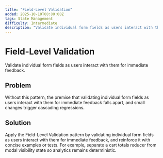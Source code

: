 ```yaml
---
title: "Field-Level Validation"
added: 2025-10-10T00:00:00Z
tags: State Management
difficulty: Intermediate
description: "Validate individual form fields as users interact with them for immediate feedback."
---
```

# Field-Level Validation

Validate individual form fields as users interact with them for immediate feedback.

## Problem

Without this pattern, the premise that validating individual form fields as users interact with them for immediate feedback falls apart, and small changes trigger cascading regressions.

## Solution

Apply the Field-Level Validation pattern by validating individual form fields as users interact with them for immediate feedback, and reinforce it with concise examples or tests. For example, separate a cart totals reducer from modal visibility state so analytics remains deterministic.
